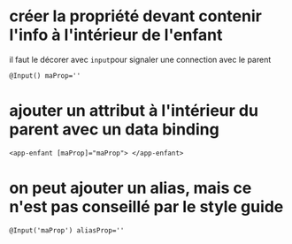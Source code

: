 # créer la propriété devant contenir l'info à l'intérieur de l'enfant

il faut le décorer avec `input`pour signaler une connection avec le parent 

`@Input() maProp=''`

# ajouter un attribut à l'intérieur du parent avec un data binding

`<app-enfant [maProp]="maProp"> </app-enfant>`


# on peut ajouter un alias, mais ce n'est pas conseillé par le style guide

`@Input('maProp') aliasProp='' `
